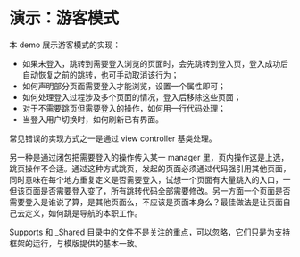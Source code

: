 # 演示：游客模式

本 demo 展示游客模式的实现：

* 如果未登入，跳转到需要登入浏览的页面时，会先跳转到登入页，登入成功后自动恢复之前的跳转，也可手动取消该行为；
* 如何声明部分页面需要登入才能浏览，设置一个属性即可；
* 如何处理登入过程涉及多个页面的情况，登入后移除这些页面；
* 对于不需要跳页但需要登入的操作，如何用一行代码处理；
* 当登入用户切换时，如何刷新已有界面。

常见错误的实现方式之一是通过 view controller 基类处理。

另一种是通过闭包把需要登入的操作传入某一 manager 里，页内操作这是上选，跳页操作不合适。通过这种方式跳页，发起的页面必须通过代码强引用其他页面，同时意味在每个地方重复定义是否需要登入，试想一个页面有大量跳入的入口，一但该页面是否需要登入变了，所有跳转代码全部需要修改。另一方面一个页面是否需要登入是谁说了算，是其他页面么，不应该是页面本身么？最佳做法是让页面自己去定义，如何跳是导航的本职工作。

Supports 和 _Shared 目录中的文件不是关注的重点，可以忽略，它们只是为支持框架的运行，与模版提供的基本一致。
